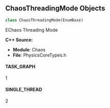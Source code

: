 ## ChaosThreadingMode Objects

```python
class ChaosThreadingMode(EnumBase)
```

EChaos Threading Mode

**C++ Source:**

- **Module**: Chaos
- **File**: PhysicsCoreTypes.h

<a id="unreal.ChaosThreadingMode.TASK_GRAPH"></a>

#### TASK_GRAPH

1

<a id="unreal.ChaosThreadingMode.SINGLE_THREAD"></a>

#### SINGLE_THREAD

2

<a id="unreal.ChaosSolverTickMode"></a>